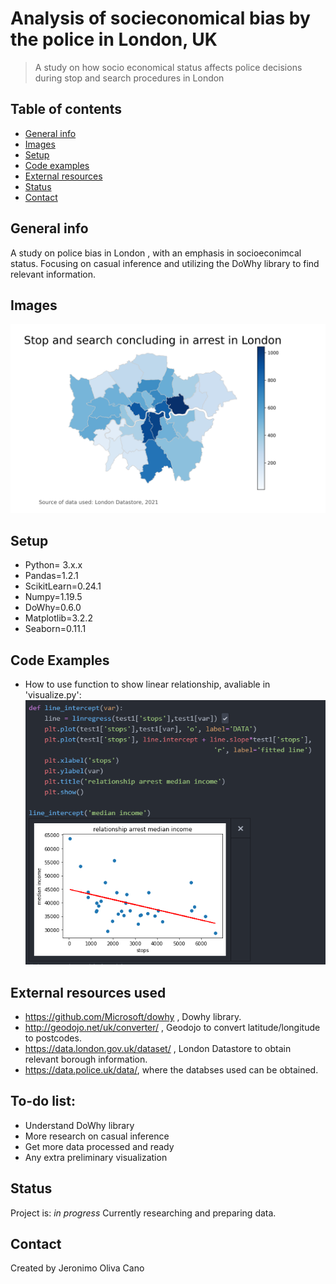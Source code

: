 # Analysis of socieconomical bias by the police in London, UK
> A study on how socio economical status affects police decisions during stop and search procedures in London

## Table of contents
* [General info](#general-info)
* [Images](#images)
* [Setup](#setup)
* [Code examples](#code-examples)
* [External resources](#external-resources-used)
* [Status](#status)
* [Contact](#contact)

## General info
A study on police bias in London , with an emphasis in socioeconimcal status. Focusing on casual inference and utilizing the DoWhy library to find relevant information.

## Images
![Examples](./chloropleth/arrests.png)

## Setup
* Python= 3.x.x
* Pandas=1.2.1
* ScikitLearn=0.24.1
* Numpy=1.19.5
* DoWhy=0.6.0
* Matplotlib=3.2.2
* Seaborn=0.11.1

## Code Examples
* How to use function to show linear relationship, avaliable in 'visualize.py':
![linear](./Examples/linreg_example.PNG)

## External resources used 
* https://github.com/Microsoft/dowhy , Dowhy library.
* http://geodojo.net/uk/converter/ , Geodojo to convert latitude/longitude to postcodes.
* https://data.london.gov.uk/dataset/ , London Datastore to obtain relevant borough information.
* https://data.police.uk/data/,  where the databses used can be obtained.

## To-do list:
* Understand DoWhy library
* More research on casual inference
* Get more data processed and ready
* Any extra preliminary visualization

## Status
Project is: _in progress_
Currently researching and preparing data.


## Contact
Created by Jeronimo Oliva Cano
